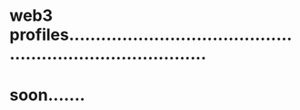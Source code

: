 # web3 profiles...............................................................................
# soon.......

